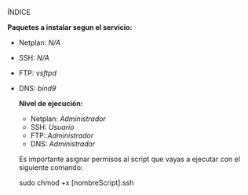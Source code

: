 ÍNDICE

**Paquetes a instalar segun el servicio:**
- Netplan: _N/A_
- SSH: _N/A_
- FTP: _vsftpd_
- DNS: _bind9_

  **Nivel de ejecución:**
  - Netplan: _Administrador_
  - SSH: _Usuario_
  - FTP: _Administrador_
  - DNS: _Administrador_
 
  Es importante asignar permisos al script que vayas a ejecutar con el siguiente comando:
  
  sudo chmod +x [nombreScript].ssh
